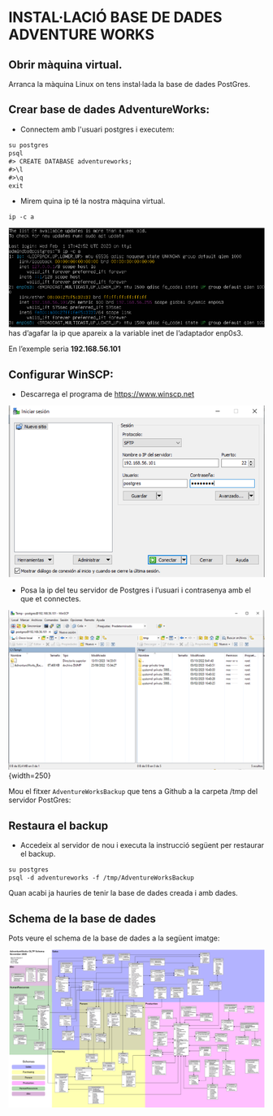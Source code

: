 # INSTAL·LACIÓ BASE DE DADES ADVENTURE WORKS

## Obrir màquina virtual.

 Arranca la màquina Linux on tens instal·lada la base de dades PostGres.

## Crear base de dades AdventureWorks:

* Connectem amb l'usuari postgres i executem: 
  
```
su postgres
psql
#> CREATE DATABASE adventureworks;
#>\l 
#>\q
exit
```

* Mirem quina ip té la nostra màquina virtual.
```
ip -c a
```

![Image1](https://github.com/fbarraga/Postgres-DB/blob/main/UF2/Databases/adventureworks/images/image1.png?raw=true)
has d’agafar la ip que apareix a la variable inet de l’adaptador enp0s3.

En l’exemple seria **192.168.56.101**

## Configurar WinSCP:

* Descarrega el programa de https://www.winscp.net

![Image2](https://github.com/fbarraga/Postgres-DB/blob/main/UF2/Databases/adventureworks/images/image2.png?raw=true)

* Posa la ip del teu servidor de Postgres i l’usuari i contrasenya amb el que et connectes.
  
![Image3](https://github.com/fbarraga/Postgres-DB/blob/main/UF2/Databases/adventureworks/images/image3.png?raw=true){width=250}

Mou el fitxer `AdventureWorksBackup` que tens a Github a la carpeta /tmp del servidor PostGres:

## Restaura el backup  

* Accedeix al servidor de nou i executa la instrucció següent per restaurar el backup.
```
su postgres
psql -d adventureworks -f /tmp/AdventureWorksBackup
```

Quan acabi ja hauries de tenir la base de dades creada i amb dades.

## Schema de la base de dades

Pots veure el schema de la base de dades a la següent imatge:

![Image4](https://github.com/fbarraga/Postgres-DB/blob/main/UF2/Databases/adventureworks/images/AdventureWorks_schema.png?raw=true)